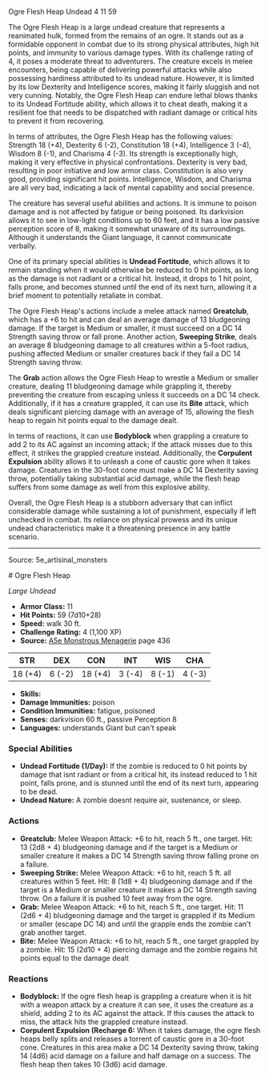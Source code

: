 <MonsterName/>Ogre Flesh Heap</MonsterName>
<CreatureType/>Undead</CreatureType>
<CR/>4</CR>
<AC/>11</AC>
<HP/>59</HP>
<summary>The Ogre Flesh Heap is a large undead creature that represents a reanimated hulk, formed from the remains of an ogre. It stands out as a formidable opponent in combat due to its strong physical attributes, high hit points, and immunity to various damage types. With its challenge rating of 4, it poses a moderate threat to adventurers. The creature excels in melee encounters, being capable of delivering powerful attacks while also possessing hardiness attributed to its undead nature. However, it is limited by its low Dexterity and Intelligence scores, making it fairly sluggish and not very cunning. Notably, the Ogre Flesh Heap can endure lethal blows thanks to its Undead Fortitude ability, which allows it to cheat death, making it a resilient foe that needs to be dispatched with radiant damage or critical hits to prevent it from recovering.</summary>

<detail>

In terms of attributes, the Ogre Flesh Heap has the following values: Strength 18 (+4), Dexterity 6 (-2), Constitution 18 (+4), Intelligence 3 (-4), Wisdom 8 (-1), and Charisma 4 (-3). Its strength is exceptionally high, making it very effective in physical confrontations. Dexterity is very bad, resulting in poor initiative and low armor class. Constitution is also very good, providing significant hit points. Intelligence, Wisdom, and Charisma are all very bad, indicating a lack of mental capability and social presence.

The creature has several useful abilities and actions. It is immune to poison damage and is not affected by fatigue or being poisoned. Its darkvision allows it to see in low-light conditions up to 60 feet, and it has a low passive perception score of 8, making it somewhat unaware of its surroundings. Although it understands the Giant language, it cannot communicate verbally.

One of its primary special abilities is **Undead Fortitude**, which allows it to remain standing when it would otherwise be reduced to 0 hit points, as long as the damage is not radiant or a critical hit. Instead, it drops to 1 hit point, falls prone, and becomes stunned until the end of its next turn, allowing it a brief moment to potentially retaliate in combat. 

The Ogre Flesh Heap's actions include a melee attack named **Greatclub**, which has a +6 to hit and can deal an average damage of 13 bludgeoning damage. If the target is Medium or smaller, it must succeed on a DC 14 Strength saving throw or fall prone. Another action, **Sweeping Strike**, deals an average 8 bludgeoning damage to all creatures within a 5-foot radius, pushing affected Medium or smaller creatures back if they fail a DC 14 Strength saving throw. 

The **Grab** action allows the Ogre Flesh Heap to wrestle a Medium or smaller creature, dealing 11 bludgeoning damage while grappling it, thereby preventing the creature from escaping unless it succeeds on a DC 14 check. Additionally, if it has a creature grappled, it can use its **Bite** attack, which deals significant piercing damage with an average of 15, allowing the flesh heap to regain hit points equal to the damage dealt.

In terms of reactions, it can use **Bodyblock** when grappling a creature to add 2 to its AC against an incoming attack; if the attack misses due to this effect, it strikes the grappled creature instead. Additionally, the **Corpulent Expulsion** ability allows it to unleash a cone of caustic gore when it takes damage. Creatures in the 30-foot cone must make a DC 14 Dexterity saving throw, potentially taking substantial acid damage, while the flesh heap suffers from some damage as well from this explosive ability.

Overall, the Ogre Flesh Heap is a stubborn adversary that can inflict considerable damage while sustaining a lot of punishment, especially if left unchecked in combat. Its reliance on physical prowess and its unique undead characteristics make it a threatening presence in any battle scenario.</detail>



---

Source: 5e_artisinal_monsters

<statblock>
# Ogre Flesh Heap

*Large* *Undead*

- **Armor Class:** 11
- **Hit Points:** 59 (7d10+28)
- **Speed:** walk 30 ft.
- **Challenge Rating:** 4 (1,100 XP)
- **Source:** [A5e Monstrous Menagerie](https://enpublishingrpg.com/products/level-up-monstrous-menagerie-a5e) page 436

| STR | DEX | CON | INT | WIS | CHA |
| --- | --- | --- | --- | --- | --- |
| 18 (+4) | 6 (-2) | 18 (+4) | 3 (-4) | 8 (-1) | 4 (-3) |

- **Skills:** 
- **Damage Immunities:** poison
- **Condition Immunities:** fatigue, poisoned
- **Senses:** darkvision 60 ft., passive Perception 8
- **Languages:** understands Giant but can't speak

### Special Abilities

- **Undead Fortitude (1/Day):** If the zombie is reduced to 0 hit points by damage that isnt radiant or from a critical hit, its instead reduced to 1 hit point, falls prone, and is stunned until the end of its next turn, appearing to be dead.
- **Undead Nature:** A zombie doesnt require air, sustenance, or sleep.

### Actions

- **Greatclub:** Melee Weapon Attack: +6 to hit, reach 5 ft., one target. Hit: 13 (2d8 + 4) bludgeoning damage  and if the target is a Medium or smaller creature  it makes a DC 14 Strength saving throw  falling prone on a failure.
- **Sweeping Strike:** Melee Weapon Attack: +6 to hit, reach 5 ft.  all creatures within 5 feet. Hit: 8 (1d8 + 4) bludgeoning damage  and if the target is a Medium or smaller creature  it makes a DC 14 Strength saving throw. On a failure  it is pushed 10 feet away from the ogre.
- **Grab:** Melee Weapon Attack: +6 to hit, reach 5 ft., one target. Hit: 11 (2d6 + 4) bludgeoning damage  and the target is grappled if its Medium or smaller (escape DC 14)  and until the grapple ends  the zombie can't grab another target.
- **Bite:** Melee Weapon Attack: +6 to hit, reach 5 ft., one target grappled by a zombie. Hit: 15 (2d10 + 4) piercing damage  and the zombie regains hit points equal to the damage dealt

### Reactions

- **Bodyblock:** If the ogre flesh heap is grappling a creature when it is hit with a weapon attack by a creature it can see, it uses the creature as a shield, adding 2 to its AC against the attack. If this causes the attack to miss, the attack hits the grappled creature instead.
- **Corpulent Expulsion (Recharge 6:** When it takes damage, the ogre flesh heaps belly splits and releases a torrent of caustic gore in a 30-foot cone. Creatures in this area make a DC 14 Dexterity saving throw, taking 14 (4d6) acid damage on a failure and half damage on a success. The flesh heap then takes 10 (3d6) acid damage.


</statblock>


